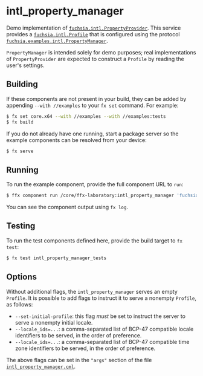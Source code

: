 # intl_property_manager

Demo implementation of [`fuchsia.intl.PropertyProvider`][1]. This service provides a
[`fuchsia.intl.Profile`][2] that is configured using the protocol
[`fuchsia.examples.intl.PropertyManager`][3].

`PropertyManager` is intended solely for demo purposes; real implementations of
`PropertyProvider` are expected to construct a `Profile` by reading the user's
settings.

## Building

If these components are not present in your build, they can be added by
appending `--with //examples` to your `fx set` command. For example:

```bash
$ fx set core.x64 --with //examples --with //examples:tests
$ fx build
```

If you do not already have one running, start a package server so the example
components can be resolved from your device:

```bash
$ fx serve
```

## Running

To run the example component, provide the full component URL to `run`:

```bash
$ ffx component run /core/ffx-laboratory:intl_property_manager 'fuchsia-pkg://fuchsia.com/intl_property_manager#meta/intl_property_manager.cm'
```

You can see the component output using `fx log`.

## Testing

To run the test components defined here, provide the build target to
`fx test`:

```bash
$ fx test intl_property_manager_tests
```

## Options

Without additional flags, the `intl_property_manager` serves an empty `Profile`.
It is possible to add flags to instruct it to serve a nonempty `Profile`, as
follows:

* `--set-initial-profile`: this flag *must* be set to instruct the server to
  serve a nonempty initial locale.
* `--locale_ids=...`: a comma-separated list of BCP-47 compatible locale
  identifiers to be served, in the order of preference.
* `--locale_ids=...`: a comma-separated list of BCP-47 compatible time zone
  identifiers to be served, in the order of preference.

The above flags can be set in the `"args"` section of the file
[`intl_property_manager.cml`](meta/intl_property_manager.cml).

[1]: https://fuchsia.googlesource.com/fuchsia/+/HEAD/sdk/fidl/fuchsia.intl/property_provider.fidl
[2]: https://fuchsia.googlesource.com/fuchsia/+/HEAD/sdk/fidl/fuchsia.intl/intl.fidl#69
[3]: https://fuchsia.googlesource.com/fuchsia/+/HEAD/examples/intl/manager/fidl/manager.test.fidl
